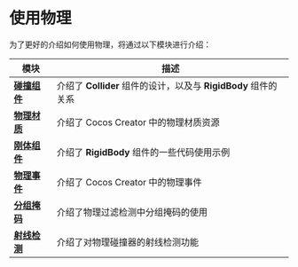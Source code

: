 # 使用物理

为了更好的介绍如何使用物理，将通过以下模块进行介绍：

模块 | 描述
---|---
[**碰撞组件**](physics-collider.md) | 介绍了 __Collider__ 组件的设计，以及与 __RigidBody__ 组件的关系
[**物理材质**](physics-material.md) | 介绍了 Cocos Creator 中的物理材质资源
[**刚体组件**](physics-rigidbody.md) | 介绍了 __RigidBody__ 组件的一些代码使用示例
[**物理事件**](physics-event.md) | 介绍了 Cocos Creator 中的物理事件
[**分组掩码**](physics-group-mask.md) | 介绍了物理过滤检测中分组掩码的使用
[**射线检测**](physics-raycast.md) | 介绍了对物理碰撞器的射线检测功能
